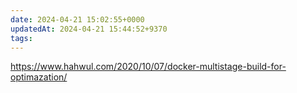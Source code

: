 ```yaml
---
date: 2024-04-21 15:02:55+0000
updatedAt: 2024-04-21 15:44:52+9370
tags: 
---
```

https://www.hahwul.com/2020/10/07/docker-multistage-build-for-optimazation/